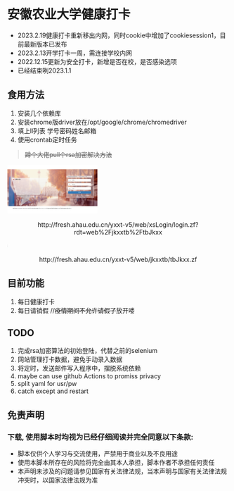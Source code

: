 # 安徽农业大学健康打卡
- 2023.2.19健康打卡重新移出内网，同时cookie中增加了cookiesession1，目前最新版本已发布
- 2023.2.13开学打卡一周，需连接学校内网
- 2022.12.15更新为安全打卡，新增是否在校，是否感染选项
- 已经结束咧2023.1.1
## 食用方法
1. 安装几个依赖库
2. 安装chrome版driver放在/opt/google/chrome/chromedriver
3. 填上ll列表 学号密码姓名邮箱
4. 使用crontab定时任务 
> ~~蹲个大佬pull个rsa加密解决方法~~

<img src="/xsLogin.png"
     alt="null"
     style="zoom:20%"/>
<center><p>http://fresh.ahau.edu.cn/yxxt-v5/web/xsLogin/login.zf?rdt=web%2Fjkxxtb%2FtbJkxx</p></center>

<img src="/tbJkxx.png"
     alt="null"
     style="zoom:1%"/>
<center><p>http://fresh.ahau.edu.cn/yxxt-v5/web/jkxxtb/tbJkxx.zf</p></center>

## 目前功能   
1. 每日健康打卡
2. 每日请销假 //~~疫情期间不允许请假了~~放开喽
## TODO
1. 完成rsa加密算法的初始登陆，代替之前的selenium
2. 网站管理打卡数据，避免手动录入数据
3. 将定时，发送邮件写入程序中，摆脱系统依赖
4. maybe can use github Actions to promiss privacy
5. split yaml for usr/pw
6. catch except and restart
## 免责声明
### 下载, 使用脚本时均视为已经仔细阅读并完全同意以下条款:
+ 脚本仅供个人学习与交流使用，严禁用于商业以及不良用途
+ 使用本脚本所存在的风险将完全由其本人承担，脚本作者不承担任何责任
+ 本声明未涉及的问题请参见国家有关法律法规，当本声明与国家有关法律法规冲突时，以国家法律法规为准
